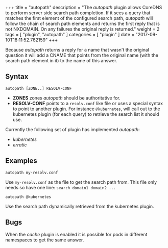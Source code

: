 +++
title = "autopath"
description = "The *autopath* plugin allows CoreDNS to perform server side search path completion. If it sees a query that matches the first element of the configured search path, *autopath* will follow the chain of search path elements and returns the first reply that is not NXDOMAIN. On any failures the original reply is returned."
weight = 2
tags = [ "plugin", "autopath" ]
categories = [ "plugin" ]
date = "2017-09-10T18:11:52.762159"
+++

Because *autopath* returns a reply for a name that wasn't the original question it will add a CNAME
that points from the original name (with the search path element in it) to the name of this answer.

## Syntax

~~~
autopath [ZONE..] RESOLV-CONF
~~~

* **ZONES** zones *autopath* should be authoritative for.
* **RESOLV-CONF** points to a `resolv.conf` like file or uses a special syntax to point to another
  plugin. For instance `@kubernetes`, will call out to the kubernetes plugin (for each
  query) to retrieve the search list it should use.

Currently the following set of plugin has implemented *autopath*:

* *kubernetes*
* *erratic*

## Examples

~~~
autopath my-resolv.conf
~~~

Use `my-resolv.conf` as the file to get the search path from. This file only needs so have one line:
`search domain1 domain2 ...`

~~~
autopath @kubernetes
~~~

Use the search path dynamically retrieved from the kubernetes plugin.

## Bugs

When the *cache* plugin is enabled it is possible for pods in different namespaces to get the
same answer.

